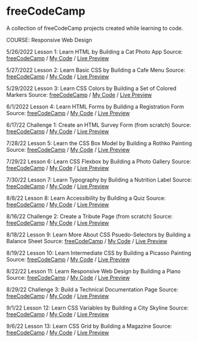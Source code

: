 # freeCodeCamp
A collection of freeCodeCamp projects created while learning to code.

COURSE: Responsive Web Design

5/26/2022
Lesson 1: Learn HTML by Building a Cat Photo App
Source: [freeCodeCamp](https://www.freecodecamp.org/learn/2022/responsive-web-design/#learn-html-by-building-a-cat-photo-app) / 
[My Code](https://github.com/mgearz/freeCodeCamp/tree/main/CatPhotoApp) / 
[Live Preview](https://mgearz.github.io/freeCodeCamp/CatPhotoApp/)

5/27/2022
Lesson 2: Learn Basic CSS by Building a Cafe Menu
Source: [freeCodeCamp](https://www.freecodecamp.org/learn/2022/responsive-web-design/#learn-basic-css-by-building-a-cafe-menu) / 
[My Code](https://github.com/mgearz/freeCodeCamp/tree/main/Cafe-Menu) / 
[Live Preview](https://mgearz.github.io/freeCodeCamp/Cafe-Menu/)

5/29/2022
Lesson 3: Learn CSS Colors by Building a Set of Colored Markers
Source: [freeCodeCamp](https://www.freecodecamp.org/learn/2022/responsive-web-design/#learn-css-colors-by-building-a-set-of-colored-markers) / 
[My Code](https://github.com/mgearz/freeCodeCamp/tree/main/CSS-Markers) / 
[Live Preview](https://mgearz.github.io/freeCodeCamp/CSS-Markers/)

6/1/2022
Lesson 4: Learn HTML Forms by Building a Registration Form
Source: [freeCodeCamp](https://www.freecodecamp.org/learn/2022/responsive-web-design/#learn-html-forms-by-building-a-registration-form) / 
[My Code](https://github.com/mgearz/freeCodeCamp/tree/main/Reg-Form) / 
[Live Preview](https://mgearz.github.io/freeCodeCamp/Reg-Form/)

6/17/22
Challenge 1: Create an HTML Survey Form (from scratch)
Source: [freeCodeCamp](https://www.freecodecamp.org/learn/2022/responsive-web-design/build-a-survey-form-project/build-a-survey-form) / 
[My Code](https://github.com/mgearz/freeCodeCamp/tree/main/Survey-Form) / 
[Live Preview](https://mgearz.github.io/freeCodeCamp/Survey-Form/)

7/28/22
Lesson 5: Learn the CSS Box Model by Building a Rothko Painting
Source: [freeCodeCamp](https://www.freecodecamp.org/learn/2022/responsive-web-design/#learn-the-css-box-model-by-building-a-rothko-painting) / 
[My Code](https://github.com/mgearz/freeCodeCamp/tree/main/Rothko-Painting) / 
[Live Preview](https://mgearz.github.io/freeCodeCamp/Rothko-Painting/)

7/29/22
Lesson 6: Learn CSS Flexbox by Building a Photo Gallery
Source: [freeCodeCamp](https://www.freecodecamp.org/learn/2022/responsive-web-design/#learn-css-flexbox-by-building-a-photo-gallery) / 
[My Code](https://github.com/mgearz/freeCodeCamp/tree/main/Photo-Gallery) / 
[Live Preview](https://mgearz.github.io/freeCodeCamp/Photo-Gallery/)

7/30/22
Lesson 7: Learn Typography by Building a Nutrition Label
Source: [freeCodeCamp](https://www.freecodecamp.org/learn/2022/responsive-web-design/#learn-typography-by-building-a-nutrition-label) / 
[My Code](https://github.com/mgearz/freeCodeCamp/tree/main/Nutrition-Label) / 
[Live Preview](https://mgearz.github.io/freeCodeCamp/Nutrition-Label/)

8/8/22
Lesson 8: Learn Accessibility by Building a Quiz
Source: [freeCodeCamp](https://www.freecodecamp.org/learn/2022/responsive-web-design/#learn-accessibility-by-building-a-quiz) / 
[My Code](https://github.com/mgearz/freeCodeCamp/tree/main/Accessibility-Quiz) / 
[Live Preview](https://mgearz.github.io/freeCodeCamp/Accessibility-Quiz/)

8/16/22
Challenge 2: Create a Tribute Page (from scratch)
Source: [freeCodeCamp](https://www.freecodecamp.org/learn/2022/responsive-web-design/build-a-tribute-page-project/build-a-tribute-page) / 
[My Code](https://github.com/mgearz/freeCodeCamp/tree/main/Tribute-Page) / 
[Live Preview](https://mgearz.github.io/freeCodeCamp/Tribute-Page/)

8/18/22
Lesson 9: Learn More About CSS Psuedo-Selectors by Building a Balance Sheet
Source: [freeCodeCamp](https://www.freecodecamp.org/learn/2022/responsive-web-design/#learn-more-about-css-pseudo-selectors-by-building-a-balance-sheet) / 
[My Code](https://github.com/mgearz/freeCodeCamp/tree/main/Balance-Sheet) / 
[Live Preview](https://mgearz.github.io/freeCodeCamp/Balance-Sheet/)

8/19/22
Lesson 10: Learn Intermediate CSS by Building a Picasso Painting
Source: [freeCodeCamp](https://www.freecodecamp.org/learn/2022/responsive-web-design/#learn-intermediate-css-by-building-a-picasso-painting) / 
[My Code](https://github.com/mgearz/freeCodeCamp/tree/main/Picasso-Painting) / 
[Live Preview](https://mgearz.github.io/freeCodeCamp/Picasso-Painting/)

8/22/22
Lesson 11: Learn Responsive Web Design by Building a Piano
Source: [freeCodeCamp](https://www.freecodecamp.org/learn/2022/responsive-web-design/#learn-responsive-web-design-by-building-a-piano) / 
[My Code](https://github.com/mgearz/freeCodeCamp/tree/main/Piano) / 
[Live Preview](https://mgearz.github.io/freeCodeCamp/Piano/)

8/29/22
Challenge 3: Build a Technical Documentation Page
Source: [freeCodeCamp](https://www.freecodecamp.org/learn/2022/responsive-web-design/build-a-technical-documentation-page-project/build-a-technical-documentation-page) / 
[My Code](https://github.com/mgearz/freeCodeCamp/tree/main/Tech-Doc) / 
[Live Preview](https://mgearz.github.io/freeCodeCamp/Tech-Doc/)

9/1/22
Lesson 12: Learn CSS Variables by Building a City Skyline
Source: [freeCodeCamp](https://www.freecodecamp.org/learn/2022/responsive-web-design/#learn-css-variables-by-building-a-city-skyline) / 
[My Code](https://github.com/mgearz/freeCodeCamp/tree/main/Skyline) / 
[Live Preview](https://mgearz.github.io/freeCodeCamp/Skyline/)

9/6/22
Lesson 13: Learn CSS Grid by Building a Magazine
Source: [freeCodeCamp](https://www.freecodecamp.org/learn/2022/responsive-web-design/#learn-css-grid-by-building-a-magazine) / 
[My Code](https://github.com/mgearz/freeCodeCamp/tree/main/Grid-Magazine) / 
[Live Preview](https://mgearz.github.io/freeCodeCamp/Grid-Magazine/)